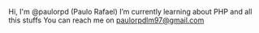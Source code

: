 Hi, I'm @paulorpd (Paulo Rafael)
I’m currently learning about PHP and all this stuffs
You can reach me on paulorpdlm97@gmail.com



<!---
paulorpd/paulorpd is a ✨ special ✨ repository because its `README.md` (this file) appears on your GitHub profile.
You can click the Preview link to take a look at your changes.
--->
